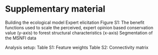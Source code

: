 # Supplementary material

Building the ecological model
Expert elicitation
Figure S1: The benefit functions used to scale the perceived, expert opinion based conservation value (y-axis) to forest structural characteristics (x-axis)
Segmentation of the MSNFI data

Analysis setup:
Table S1: Feature weights
Table S2: Connectivity matrix